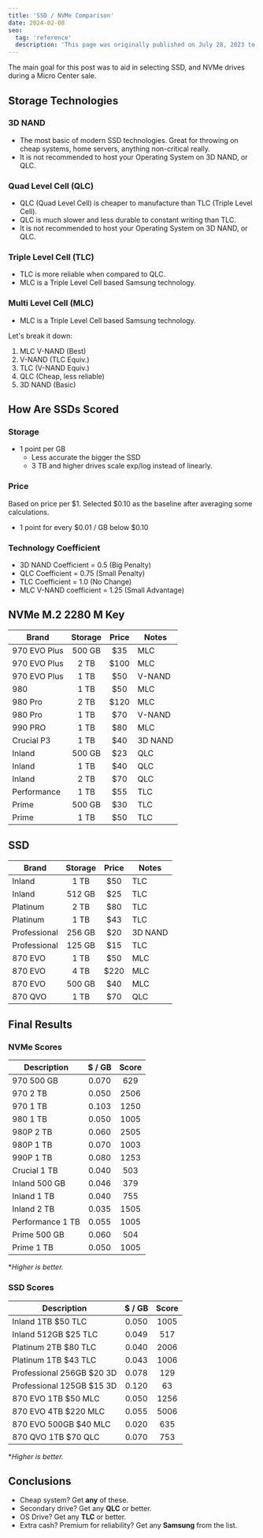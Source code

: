 ```yaml
---
title: 'SSD / NVMe Comparison'
date: 2024-02-08
seo:
  tag: 'reference'
  description: 'This page was originally published on July 28, 2023 to aid in selecting SSD, NVMe drives to take advantage of an current Micro Center sale.'
---
```


The main goal for this post was to aid in selecting SSD, and NVMe drives during a Micro Center sale.

## Storage Technologies

### 3D NAND

- The most basic of modern SSD technologies. Great for throwing on cheap systems, home servers, anything non-critical really.
- It is not recommended to host your Operating System on 3D NAND, or QLC.

### Quad Level Cell (QLC)

- QLC (Quad Level Cell) is cheaper to manufacture than TLC (Triple Level Cell).
- QLC is much slower and less durable to constant writing than TLC.
- It is not recommended to host your Operating System on 3D NAND, or QLC.

### Triple Level Cell (TLC)

- TLC is more reliable when compared to QLC.
- MLC is a Triple Level Cell based Samsung technology.

### Multi Level Cell (MLC)

- MLC is a Triple Level Cell based Samsung technology.

Let's break it down:

1. MLC V-NAND (Best)
2. V-NAND (TLC Equiv.)
3. TLC (V-NAND Equiv.)
4. QLC (Cheap, less reliable)
5. 3D NAND (Basic)

## How Are SSDs Scored

### Storage

- 1 point per GB
  - Less accurate the bigger the SSD
  - 3 TB and higher drives scale exp/log instead of linearly.

### Price

Based on price per $1.
Selected $0.10 as the baseline after averaging some calculations.

- 1 point for every $0.01 / GB below $0.10

### Technology Coefficient

- 3D NAND Coefficient = 0.5 (Big Penalty)
- QLC Coefficient = 0.75 (Small Penalty)
- TLC Coefficient = 1.0 (No Change)
- MLC V-NAND coefficient = 1.25 (Small Advantage)

## NVMe M.2 2280 M Key

| Brand        | Storage | Price | Notes   |
| ------------ | :-----: | :---: | ------- |
| 970 EVO Plus | 500 GB  |  $35  | MLC     |
| 970 EVO Plus |  2 TB   | $100  | MLC     |
| 970 EVO Plus |  1 TB   |  $50  | V-NAND  |
| 980          |  1 TB   |  $50  | MLC     |
| 980 Pro      |  2 TB   | $120  | MLC     |
| 980 Pro      |  1 TB   |  $70  | V-NAND  |
| 990 PRO      |  1 TB   |  $80  | MLC     |
| Crucial P3   |  1 TB   |  $40  | 3D NAND |
| Inland       | 500 GB  |  $23  | QLC     |
| Inland       |  1 TB   |  $40  | QLC     |
| Inland       |  2 TB   |  $70  | QLC     |
| Performance  |  1 TB   |  $55  | TLC     |
| Prime        | 500 GB  |  $30  | TLC     |
| Prime        |  1 TB   |  $50  | TLC     |

## SSD

| Brand        | Storage | Price | Notes   |
| ------------ | :-----: | :---: | ------- |
| Inland       |  1 TB   |  $50  | TLC     |
| Inland       | 512 GB  |  $25  | TLC     |
| Platinum     |  2 TB   |  $80  | TLC     |
| Platinum     |  1 TB   |  $43  | TLC     |
| Professional | 256 GB  |  $20  | 3D NAND |
| Professional | 125 GB  |  $15  | TLC     |
| 870 EVO      |  1 TB   |  $50  | MLC     |
| 870 EVO      |  4 TB   | $220  | MLC     |
| 870 EVO      | 500 GB  |  $40  | MLC     |
| 870 QVO      |  1 TB   |  $70  | QLC     |

## Final Results

### NVMe Scores

| Description      | $ / GB | Score |
| ---------------- | :----: | :---: |
| 970 500 GB       | 0.070  |  629  |
| 970 2 TB         | 0.050  | 2506  |
| 970 1 TB         | 0.103  | 1250  |
| 980 1 TB         | 0.050  | 1005  |
| 980P 2 TB        | 0.060  | 2505  |
| 980P 1 TB        | 0.070  | 1003  |
| 990P 1 TB        | 0.080  | 1253  |
| Crucial 1 TB     | 0.040  |  503  |
| Inland 500 GB    | 0.046  |  379  |
| Inland 1 TB      | 0.040  |  755  |
| Inland 2 TB      | 0.035  | 1505  |
| Performance 1 TB | 0.055  | 1005  |
| Prime 500 GB     | 0.060  |  504  |
| Prime 1 TB       | 0.050  | 1005  |

\*_Higher is better._

### SSD Scores

| Description               | $ / GB | Score |
| ------------------------- | :----: | :---: |
| Inland 1TB $50 TLC        | 0.050  | 1005  |
| Inland 512GB $25 TLC      | 0.049  |  517  |
| Platinum 2TB $80 TLC      | 0.040  | 2006  |
| Platinum 1TB $43 TLC      | 0.043  | 1006  |
| Professional 256GB $20 3D | 0.078  |  129  |
| Professional 125GB $15 3D | 0.120  |  63   |
| 870 EVO 1TB $50 MLC       | 0.050  | 1256  |
| 870 EVO 4TB $220 MLC      | 0.055  | 5006  |
| 870 EVO 500GB $40 MLC     | 0.020  |  635  |
| 870 QVO 1TB $70 QLC       | 0.070  |  753  |

\*_Higher is better._

## Conclusions

- Cheap system? Get **any** of these.
- Secondary drive? Get any **QLC** or better.
- OS Drive? Get any **TLC** or better.
- Extra cash? Premium for reliability? Get any **Samsung** from the list.
